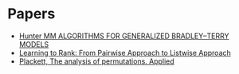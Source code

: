 # Papers
* [Hunter MM ALGORITHMS FOR GENERALIZED
BRADLEY–TERRY MODELS](https://projecteuclid.org/download/pdf_1/euclid.aos/1079120141)
* [Learning to Rank: From Pairwise Approach to Listwise Approach](https://www.microsoft.com/en-us/research/wp-content/uploads/2016/02/tr-2007-40.pdf)
* [Plackett, The analysis of permutations. Applied](https://www.jstor.org/stable/2346567?seq=1#metadata_info_tab_contents)

